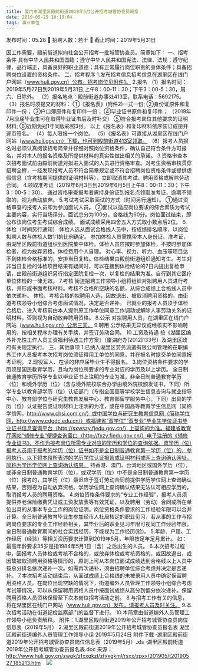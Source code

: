 ```yaml
---
title: 厦门市湖里区殿前街道2019年5月公开招考城管协查员简章
date: 2019-05-29 10:10:04
tags: 事业单位
---
```

发布时间：05.28   🌟   招聘人数：若干   🌈   截止时间：2019年5月31日
<!-- more -->
因工作需要，殿前街道拟向社会公开招考一批城管协查员。简章如下：
一、招考条件
具有中华人民共和国国籍；遵守中华人民共和国宪法、法律、法规；遵守纪律、品行端正，具备良好的职业道德；具有正常履行岗位职责的身体条件；具备招聘岗位设置的资格条件。
二、招考程序
1.发布招考信息招考信息在湖里区在线门户网站（www.huli.gov.cn）公布。招考岗位见附件1。
2.报名
（1）报名时间：2019年5月27日到2019年5月31日,上午8：00-11：30；下午3：00-5：30，周六、日除外。
（2）报名地点：殿前街道办事处413室，联系电话：5692175。
（3）报名时须提交的材料：
①《报名表》(附件2)一式一份;
②身份证原件和复印件一份；
③户口簿原件和复印件一份；
④毕业证书原件和复印件；
（2019年7月应届毕业生可在取得毕业证书后及时补交）
⑤符合报考岗位其他要求的证明材料;
⑥近期免冠1寸同版彩照3张。
以上《报名表》和复印材料依序装订成册并逐页签名。
（4）每人限报一个岗位。
（5）《报名表》可直接从湖里区在线门户网站（www.huli.gov.cn）下载，也可到殿前街道413室领取。
（6）报考人员报名时必须认真阅读招考简章并仔细对照岗位资格条件，确认自己符合条件方可报名，并对本人的报名资格及所提供材料的真实性做出相关的承诺。
3.资格审查本次招考面试前由殿前街道对拟进入面试的人员进行资格审查。对考生资格审核贯穿招聘全程，一经发现报考人员不符合简章规定或不符合招聘岗位资格条件或提供虚假信息（含考核期间提供的证明材料等），立即取消其考试、聘用资格或解除劳动合同。
4.领取准考证（2019年6月3日到2019年6月5日上午8：00-11：30；下午3：00-5：30）。
通过资格审查报考者需持身份证到报名点领取准考证，逾期不领取的，视为自动放弃。
5.考试考试采取面试的方式（时间另行通知）。
①通过资格审查的报考人员即为参加面试人员。
②面试以适应岗位要求的综合素质为考试主要内容，实行当场评分。面试总分为100分，合格线为60分。岗位面试结束，即公布该岗位考生考试综合成绩。
面试成绩采用四舍五入方式取小数点后2位。
6.体检（时间另行通知）
体检人选从面试合格线人员中，按成绩排名顺序，以岗位拟聘人数与体检人数1:1的比例确定。
参加体检人员需携带本人身份证、准考证，由湖里区殿前街道组织到医院集中体检。体检人员应按时参加体检，不按时参加体检者，视为放弃资格。体检费用个人自理。
对心率、视力、听力、血压等项目达不到体检合格标准的，安排当日复检。体检结果由殿前街道组织通知考生。考生对非当日复检的体检项目结果有疑问时，可以在接到体检结论的7日内提出复检申请，由殿前街道组织另行指定医院复检一次，以复检的结果为准。自行到其它医疗单位体检的一律无效。
7.考核
街道招聘工作领导小组将组织对拟聘用人员进行考核，并形成书面考核材料。考核不合格所空缺的名额，从综合成绩上合格线人员中依次递补。
体检、考核合格的拟聘用人选，因故退出、被取消聘用资格的，由街道考核领导小组综合考虑面试情况，决定是否递补。
已就业的报考人员须于体检合格后、进入考核前由本人提供原工作单位同意工作调动或解除人事劳动关系的证明材料，否则视为自动放弃聘用资格。
8.公示
对拟聘用人员，在湖里区在线门户网站（www.huli.gov.cn）公示三天。
9.聘用
公示结果无异议或经核实不影响聘用的，按相关程序办理有关手续，并签订劳动合同。
10.工资及待遇
按《湖里区编外补充性工作人员工资福利待遇工作方案》（厦湖府办[2012]133号）及湖里区政府有关规定执行。
三、其他事项
1.已纳入湖里区劳务派遣有限公司管理的在职编外工作人员报考本次招考岗位须征得用工单位的同意，并在报名时提交单位同意报考证明。
2.现役军人、在读的非应届毕业生不得报名。
3.岗位资格条件要求的学历须是国民教育学历，且均为岗位所要求的专业对应的学历及以上学历。
全日制普通教育学历所学专业以毕业证书上注明的专业为准，非全日制普通教育学历（位）和境外学历（位）（含与境外院校联合办学由境外院校颁发证书，下同）所学专业以教育部学历（位）认证部门（专指全国高等学校学生信息咨询与就业指导中心、教育部学位与研究生教育发展中心、教育部留学服务中心，下同）出具的学历（位）认证报告或证明材料上注明的为准，或在中国高等教育学生信息网（简称学信网，http://www.chsi.com.cn/）或中国学位与研究生教育信息网（简称学位网，http://www.cdgdc.edu.cn/）或福建省“双学位”“双专业”毕业生学位证书毕业证书信息查询平台（http://sxwszy.fjedu.gov.cn/）上查询的为准。福建省教育厅网站“辅修专业”便捷查询窗口（http://fxzy.fjedu.gov.cn/）电子注册的《辅修专业证书》，不作为报考岗位所需专业对应的学历和学位的查询依据。双学历（位）报考人员用于报考的学历（位）证书如不是全日制普通教育第一学历（位）的，参照执行。以下将本段所表述的学历学位认证报告或证明材料或网上查询确认网址，简称为学历学位网上查询确认结果。
持香港、澳门、台湾地区或国外学历（位），或非全日制普通教育学历（位），或双学历（位）中不是全日制普通教育第一学历（位）报考的，其学历（位）最迟应于签订劳动合同前提供学历学位网上查询确认结果，否则视为自动放弃资格。学历学位网上查询确认结果无法认可相应学历的，取消报考人员的聘用资格。
4.岗位资格条件要求的“专业工作经验”，报考人员须提供养老保险缴费凭证或工资发放表等有效凭证，以及聘用（劳动）合同或所在单位出具的从事本专业工作的岗位证明。岗位资格条件要求的工作经验年限可以合并计算。全日制普通教育毕业生参加经市人社局核定的职业见习，若从事的工作与招聘岗位要求的专业工作经验相关，其毕业后的职业见习年限可视同工作经验年限。
全日制普通教育期间的社会实践经历，不能视为工作经历(验)。
5.年龄、户籍、工作经历（经验）等相关资历要求计算到2019年5月，年限按足年足月累计。
如：最高年龄要求35岁是指1984年5月1日（含）之后出生的人员。
6.本次招考过程中，因报考人员体检或考核不合格的，或放弃体检或考核资格的，或因故退出，或因故被取消聘用资格等情形的，原则上可从本岗位面试成绩达到合格线以上人员中按总分排名依次递补一次。如需再次递补，须由招聘单位综合考虑并决定是否递补。
7.本次招考活动结束后，从面试成绩上合格线的未被录用人员中确定保留聘用资格人员。在岗位出现空缺的情况下，街道编外人员管理工作领导小组综合考虑考试等情况，可以从保留聘用资格人员中按面试成绩从高分到低分依次递补。保留聘用资格人员资格保留至下次本岗位招考活动之前。
8.与招考工作有关的信息，将在湖里区在线门户网站（www.huli.gov.cn）发布，请报考人员及时关注。
9.本次招考活动在街道纪检监察部门的监督下进行。
10.本简章由街道编外人员管理工作领导小组负责解释。
附件：1.湖里区殿前街道2019年公开招考城管协查员岗位信息表（2019年5月）
2.湖里区殿前街道2019年公开招考城管协查员报名表
湖里区殿前街道编外人员管理工作领导小组
2019年5月24日
附件下载
·湖里区殿前街道2019年公开招考城管协查员岗位信息表（2019年5月）.xls
·湖里区殿前街道2019年公开招考城管协查员报名表.doc
来源：
http://www.huli.gov.cn/zwgk/zfxxgkzl/zfxxgkml/rsxx/zpxx/201905/t20190527_185213.htm
 
 ![](https://cdn.weiweiblog.cn/20181015134814.png)